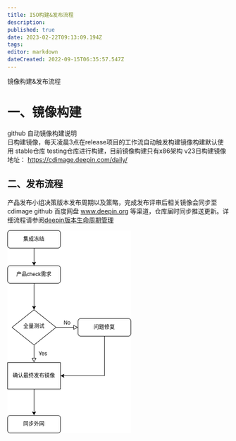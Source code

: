 ```yaml
---
title: ISO构建&发布流程
description: 
published: true
date: 2023-02-22T09:13:09.194Z
tags: 
editor: markdown
dateCreated: 2022-09-15T06:35:57.547Z
---
```


镜像构建&发布流程
# 一、镜像构建
github 自动镜像构建说明        
日构建镜像，每天凌晨3点在release项目的工作流自动触发构建镜像构建默认使用 stable仓库 testing仓库进行构建，目前镜像构建只有x86架构
v23日构建镜像地址： https://cdimage.deepin.com/daily/

## 二、发布流程
产品发布小组决策版本发布周期以及策略，完成发布评审后相关镜像会同步至cdimage github 百度网盘 www.deepin.org 等渠道，仓库届时同步推送更新。详细流程请参阅[deepin版本生命周期管理](/zh/开发者指南/贡献指南/deepin版本生命周期管理)

![版本发布流程图.drawio_(1).png](/开发者指南/版本发布流程图.drawio_(1).png)